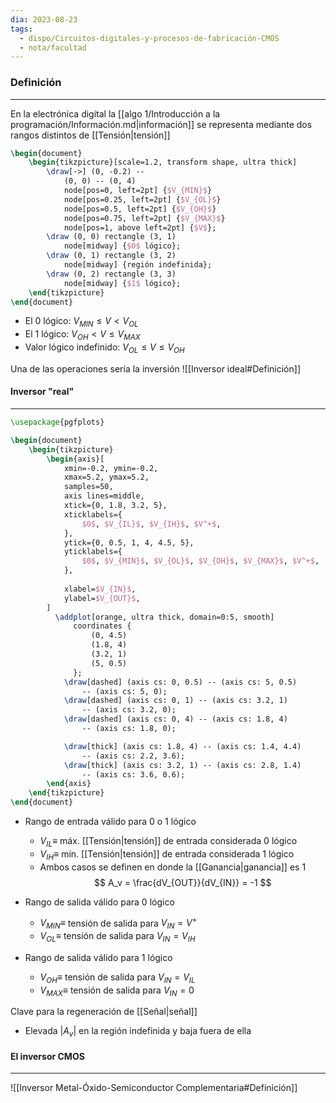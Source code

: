 ```yaml
---
dia: 2023-08-23
tags:
  - dispo/Circuitos-digitales-y-procesos-de-fabricación-CMOS
  - nota/facultad
---
```

### Definición
---
En la electrónica digital la [[algo 1/Introducción a la programación/Información.md|información]] se representa mediante dos rangos distintos de [[Tensión|tensión]]

```tikz
\begin{document} 
	\begin{tikzpicture}[scale=1.2, transform shape, ultra thick]
		\draw[->] (0, -0.2) --
			(0, 0) -- (0, 4)
			node[pos=0, left=2pt] {$V_{MIN}$}
			node[pos=0.25, left=2pt] {$V_{OL}$}
			node[pos=0.5, left=2pt] {$V_{OH}$}
			node[pos=0.75, left=2pt] {$V_{MAX}$}
			node[pos=1, above left=2pt] {$V$};
		\draw (0, 0) rectangle (3, 1)
			node[midway] {$0$ lógico};
		\draw (0, 1) rectangle (3, 2)
			node[midway] {región indefinida};
		\draw (0, 2) rectangle (3, 3)
			node[midway] {$1$ lógico};
	\end{tikzpicture}
\end{document}
```

* El $0$ lógico: $V_{MIN} \le V < V_{OL}$
* El $1$ lógico: $V_{OH} < V \le V_{MAX}$
* Valor lógico indefinido: $V_{OL} \le V \le V_{OH}$

Una de las operaciones sería la inversión
![[Inversor ideal#Definición]]

#### Inversor "real"
---
```tikz
\usepackage{pgfplots}

\begin{document}
	\begin{tikzpicture}
		\begin{axis}[
			xmin=-0.2, ymin=-0.2,
			xmax=5.2, ymax=5.2, 
			samples=50,
			axis lines=middle,
			xtick={0, 1.8, 3.2, 5},
			xticklabels={
				$0$, $V_{IL}$, $V_{IH}$, $V^+$,
			},			
			ytick={0, 0.5, 1, 4, 4.5, 5},
			yticklabels={
				$0$, $V_{MIN}$, $V_{OL}$, $V_{OH}$, $V_{MAX}$, $V^+$,
			},
			
			xlabel=$V_{IN}$,
			ylabel=$V_{OUT}$,
		]
		  \addplot[orange, ultra thick, domain=0:5, smooth] 
			  coordinates { 
				  (0, 4.5) 
				  (1.8, 4) 
				  (3.2, 1)
				  (5, 0.5)
			  };
			\draw[dashed] (axis cs: 0, 0.5) -- (axis cs: 5, 0.5)
				-- (axis cs: 5, 0);
			\draw[dashed] (axis cs: 0, 1) -- (axis cs: 3.2, 1)
				-- (axis cs: 3.2, 0);
			\draw[dashed] (axis cs: 0, 4) -- (axis cs: 1.8, 4)
				-- (axis cs: 1.8, 0);

			\draw[thick] (axis cs: 1.8, 4) -- (axis cs: 1.4, 4.4)
				-- (axis cs: 2.2, 3.6);
			\draw[thick] (axis cs: 3.2, 1) -- (axis cs: 2.8, 1.4)
				-- (axis cs: 3.6, 0.6);
		\end{axis}
	\end{tikzpicture}
\end{document}
```

* Rango de entrada válido para $0$ o $1$ lógico
	* $V_{IL} \equiv$ máx. [[Tensión|tensión]] de entrada considerada $0$ lógico
	* $V_{IH} \equiv$ mín. [[Tensión|tensión]] de entrada considerada $1$ lógico
	* Ambos casos se definen en donde la [[Ganancia|ganancia]] es $1$ $$ A_v = \frac{dV_{OUT}}{dV_{IN}} = -1 $$
* Rango de salida válido para $0$ lógico
	* $V_{MIN} \equiv$ tensión de salida para $V_{IN} = V^+$
	* $V_{OL} \equiv$ tensión de salida para $V_{IN} = V_{IH}$
	  
* Rango de salida válido para $1$ lógico
	* $V_{OH} \equiv$ tensión de salida para $V_{IN} = V_{IL}$
	* $V_{MAX} \equiv$ tensión de salida para $V_{IN} = 0$ 

Clave para la regeneración de [[Señal|señal]]
* Elevada $|A_v|$ en la región indefinida y baja fuera de ella

#### El inversor CMOS
---
![[Inversor Metal-Óxido-Semiconductor  Complementaria#Definición]]